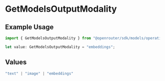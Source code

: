 # GetModelsOutputModality

## Example Usage

```typescript
import { GetModelsOutputModality } from "@openrouter/sdk/models/operations";

let value: GetModelsOutputModality = "embeddings";
```

## Values

```typescript
"text" | "image" | "embeddings"
```